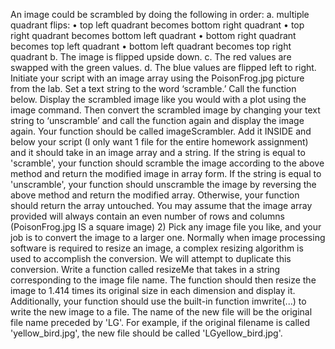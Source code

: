 An image could be scrambled by doing the following in order:
a. multiple quadrant flips:
• top left quadrant becomes bottom right quadrant
• top right quadrant becomes bottom left quadrant
• bottom right quadrant becomes top left quadrant
• bottom left quadrant becomes top right quadrant
b. The image is flipped upside down.
c. The red values are swapped with the green values.
d. The blue values are flipped left to right.
Initiate your script with an image array using the PoisonFrog.jpg picture from the lab. Set a text string to
the word ‘scramble.’ Call the function below. Display the scrambled image like you would with a plot
using the image command. Then convert the scrambled image by changing your text string to
‘unscramble’ and call the function again and display the image again.
Your function should be called imageScrambler. Add it INSIDE and below your script (I only want 1 file
for the entire homework assignment) and it should take in an image array and a string. If the string is
equal to 'scramble', your function should scramble the image according to the above method and return
the modified image in array form. If the string is equal to 'unscramble', your function should unscramble
the image by reversing the above method and return the modified array. Otherwise, your function
should return the array untouched. You may assume that the image array provided will always contain
an even number of rows and columns (PoisonFrog.jpg IS a square image)
2) Pick any image file you like, and your job is to convert the image to a larger one. Normally when
   image processing software is required to resize an image, a complex resizing algorithm is used to
   accomplish the conversion. We will attempt to duplicate this conversion. Write a function called
   resizeMe that takes in a string corresponding to the image file name. The function should then resize the
   image to 1.414 times its original size in each dimension and display it. Additionally, your function should
   use the built-in function imwrite(...) to write the new image to a file. The name of the new file will be the
   original file name preceded by 'LG'. For example, if the original filename is called 'yellow_bird.jpg', the
   new file should be called 'LGyellow_bird.jpg'.
